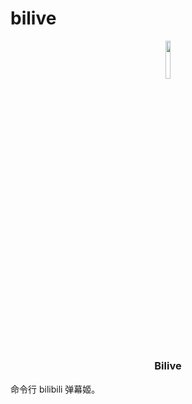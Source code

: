 # bilive

<p align="center"><img width=12.5% src="https://github.com/Nauxscript/bilive/blob/main/assets/icon_pink.svg"></p>

<h3 align="center">Bilive</h3>

命令行 bilibili 弹幕姬。